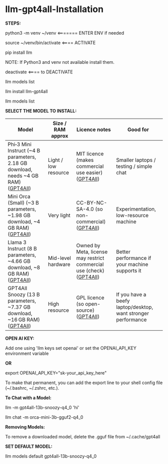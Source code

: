 # llm-gpt4all-Installation


**STEPS:**

python3 -m venv ~/venv   <======= ENTER ENV if needed

source ~/venv/bin/activate   <==== ACTIVATE

pip install llm

NOTE: If Python3 and venv not available install them.


deactivate  <==== to DEACTIVATE


llm models list

llm install llm-gpt4all

llm models list



**SELECT THE MODEL TO INSTALL:**



| Model                                                                                   | Size / RAM approx    | Licence notes                                                             | Good for                                                      |
| --------------------------------------------------------------------------------------- | -------------------- | ------------------------------------------------------------------------- | ------------------------------------------------------------- |
| Phi‑3 Mini Instruct (~4 B parameters, 2.18 GB download, needs ~4 GB RAM) ([GPT4All][1]) | Light / low resource | MIT licence (makes commercial use easier) ([GPT4All][1])                  | Smaller laptops / testing / simple chat                       |
| Mini Orca (Small) (~3 B parameters, ~1.98 GB download, ~4 GB RAM) ([GPT4All][1])        | Very light           | CC-BY-NC-SA-4.0 (so non-commercial) ([GPT4All][1])                        | Experimentation, low-resource machine                         |
| Llama 3 Instruct (8 B parameters, ~4.66 GB download, ~8 GB RAM) ([GPT4All][1])          | Mid-level hardware   | Owned by Meta, license may restrict commercial use (check) ([GPT4All][1]) | Better performance if your machine supports it                |
| GPT4All Snoozy (13 B parameters, ~7.37 GB download, ~16 GB RAM) ([GPT4All][1])          | High resource        | GPL licence (so open-source) ([GPT4All][1])                               | If you have a beefy laptop/desktop, want stronger performance |

[1]: https://docs.gpt4all.io/gpt4all_desktop/models.html?utm_source=chatgpt.com "Download Models - GPT4All Documentation"


**OPEN AI KEY:**

Add one using 'llm keys set openai' or set the OPENAI_API_KEY environment variable

**OR**

export OPENAI_API_KEY="sk-your_api_key_here"

To make that permanent, you can add the export line to your shell config file (~/.bashrc, ~/.zshrc, etc.).




**To Chat with a Model:**

llm -m gpt4all-13b-snoozy-q4_0 'hi'

llm chat -m orca-mini-3b-gguf2-q4_0


**Removing Models:**

To remove a downloaded model, delete the .gguf file from ~/.cache/gpt4all

**SET DEFAULT MODEL:**

llm models default gpt4all-13b-snoozy-q4_0
